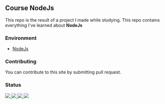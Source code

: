 ## Course NodeJs
This repo is the result of a project I made while studying. This repo contains everything I've learned about __NodeJs__

### Environment
<ul>
  <li><a href="#">NodeJs</a></li>
</ul>

### Contributing
You can contribute to this site by submitting pull request.

### Status
<p>
  <a href="#">
    <img src="https://img.shields.io/badge/stages-development-informational">
  </a>
  <a href="#">
    <img src="https://img.shields.io/github/repo-size/novaardiansyah/course-nodejs?label=size&color=informational" />
  </a>
  <a href="https://github.com/novaardiansyah/course-nodejs/blob/main/LICENSE">
    <img src="https://img.shields.io/github/license/novaardiansyah/course-nodejs?label=license&color=informational" />
  </a>
  <a href="https://github.com/novaardiansyah/course-nodejs/commits/main">
    <img src="https://img.shields.io/github/last-commit/novaardiansyah/course-nodejs/main?color=informational" />
  </a>
</p>